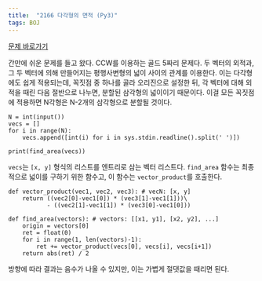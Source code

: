 ```yaml
---
title:  "2166 다각형의 면적 (Py3)"
tags: BOJ
---
```



[문제 바로가기](https://www.acmicpc.net/problem/2166)

간만에 쉬운 문제를 들고 왔다. CCW를 이용하는 골드 5짜리 문제다. 두 벡터의 외적과, 그 두 벡터에 의해 만들어지는 평행사변형의 넓이 사이의 관계를 이용한다. 이는 다각형에도 쉽게 적용되는데, 꼭짓점 중 하나를 골라 오리진으로 설정한 뒤, 각 벡터에 대해 외적을 때린 다음 절반으로 나누면, 분할된 삼각형의 넓이이기 때문이다. 이걸 모든 꼭짓점에 적용하면 N각형은 N-2개의 삼각형으로 분할될 것이다.

    N = int(input())
    vecs = []
    for i in range(N):
        vecs.append([int(i) for i in sys.stdin.readline().split(' ')])

    print(find_area(vecs))

`vecs`는 `[x, y]` 형식의 리스트를 엔트리로 삼는 벡터 리스트다. `find_area` 함수는 최종적으로 넓이를 구하기 위한 함수고, 이 함수는 `vector_product`를 호출한다.

    def vector_product(vec1, vec2, vec3): # vecN: [x, y]
        return ((vec2[0]-vec1[0]) * (vec3[1]-vec1[1]))\
               - ((vec2[1]-vec1[1]) * (vec3[0]-vec1[0]))

    def find_area(vectors): # vectors: [[x1, y1], [x2, y2], ...]
        origin = vectors[0]
        ret = float(0)
        for i in range(1, len(vectors)-1):
            ret += vector_product(vecs[0], vecs[i], vecs[i+1])
        return abs(ret) / 2

방향에 따라 결과는 음수가 나올 수 있지만, 이는 가볍게 절댓값을 때리면 된다.
